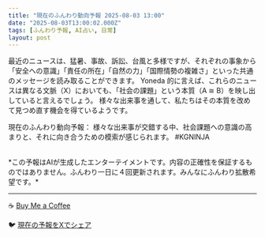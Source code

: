 ```yaml
---
title: "現在のふんわり動向予報 2025-08-03 13:00"
date: "2025-08-03T13:00:02.000Z"
tags: [ふんわり予報, AI占い, 日常]
layout: post
---
```


最近のニュースは、猛暑、事故、訴訟、台風と多様ですが、それぞれの事象から「安全への意識」「責任の所在」「自然の力」「国際情勢の複雑さ」といった共通のメッセージを読み取ることができます。  Yoneda 的に言えば、これらのニュースは異なる文脈（X）においても、「社会の課題」という本質（A ≅ B）を映し出していると言えるでしょう。  様々な出来事を通して、私たちはその本質を改めて見つめ直す機会を得ているようです。


現在のふんわり動向予報：
様々な出来事が交錯する中、社会課題への意識の高まりと、それに向き合うための模索が感じられます。 #KGNINJA

<br>
*この予報はAIが生成したエンターテイメントです。内容の正確性を保証するものではありません。ふんわり一日に４回更新されます。みんなにふんわり拡散希望です。*

---
☕️ [Buy Me a Coffee](https://www.buymeacoffee.com/kgninja)

🐦 [現在の予報をXでシェア](https://twitter.com/intent/tweet?text=%E7%8F%BE%E5%9C%A8%E3%81%AE%E3%81%B5%E3%82%93%E3%82%8F%E3%82%8A%E4%BA%88%E5%A0%B1%3A%20%E3%80%8C%E6%9C%80%E8%BF%91%E3%81%AE%E3%83%8B%E3%83%A5%E3%83%BC%E3%82%B9%E3%81%AF%E3%80%81%E7%8C%9B%E6%9A%91%E3%80%81%E4%BA%8B%E6%95%85%E3%80%81%E8%A8%B4%E8%A8%9F%E3%80%81%E5%8F%B0%E9%A2%A8%E3%81%A8%E5%A4%9A%E6%A7%98%E3%81%A7%E3%81%99%E3%81%8C%E3%80%81%E3%81%9D%E3%82%8C%E3%81%9E%E3%82%8C%E3%81%AE%E4%BA%8B%E8%B1%A1%E3%81%8B%E3%82%89%E3%80%8C%E5%AE%89%E5%85%A8%E3%81%B8%E3%81%AE%E6%84%8F%E8%AD%98%E3%80%8D%E3%80%8C%E8%B2%AC%E4%BB%BB%E3%81%AE%E6%89%80%E5%9C%A8%E3%80%8D%E3%80%8C%E8%87%AA%E7%84%B6%E3%81%AE%E5%8A%9B%E3%80%8D%E3%80%8C%E5%9B%BD%E9%9A%9B%E6%83%85%E5%8B%A2%E3%81%AE%E8%A4%87%E9%9B%91%E3%81%95%E3%80%8D%E3%81%A8%E3%81%84%E3%81%A3%E3%81%9F%E5%85%B1%E9%80%9A%E3%81%AE%E3%83%A1%E3%83%83%E3%82%BB%E3%83%BC%E3%82%B8%E3%82%92%E8%AA%AD%E3%81%BF%E5%8F%96%E3%82%8B%E3%81%93%E3%81%A8%E3%81%8C%E3%81%A7%E3%81%8D%E3%81%BE%E3%81%99%E3%80%82%E3%80%8D%23KGNINJA%20%E7%B6%9A%E3%81%8D%E3%81%AF%E3%83%96%E3%83%AD%E3%82%B0%E3%81%A7%EF%BC%81%F0%9F%91%87&url=https%3A%2F%2Fkg-ninja.github.io%2FFunwariyoso%2F)
